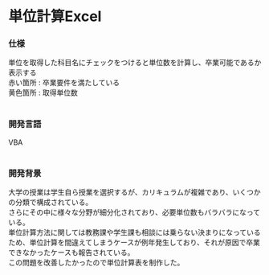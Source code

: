 # 単位計算Excel

<h3>仕様</h3>
単位を取得した科目名にチェックをつけると単位数を計算し、卒業可能であるか表示する<br>
赤い箇所 : 卒業要件を満たしている<br>
黄色箇所 : 取得単位数<br><br>

<h3>開発言語</h3>
VBA<br><br>

<h3>開発背景</h3>
大学の授業は学生自ら授業を選択するが、カリキュラムが複雑であり、いくつかの分類で構成されている。<br>
さらにその中に様々な分野が細分化されており、必要単位数もバラバラになっている。<br>
単位計算方法に関しては教務課や学生課も相談には乗らない決まりになっているため、単位計算を間違えてしまうケースが例年発生しており、それが原因で卒業できなかったケースも報告されている。<br>
この問題を改善したかったので単位計算表を制作した。
